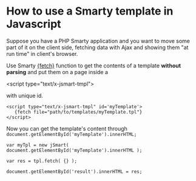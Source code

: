 # How to use a Smarty template in Javascript #

Suppose you have a PHP Smarty application and you want to move some part of it on the client side, fetching data with Ajax and showing them "at run time" in client's browser.

Use Smarty [{fetch}](http://www.smarty.net/docs/en/language.function.fetch.tpl) function to get the contents of a template **without parsing** and put them on a page inside a 

&lt;script type="text/x-jsmart-tmpl"&gt;

 with unique id.
```
<script type="text/x-jsmart-tmpl" id='myTemplate'>
   {fetch file="path/to/templates/myTemplate.tpl"}
</script>
```

Now you can get the template's content through ` document.getElementById('myTemplate').innerHTML; `

```
var myTpl = new jSmart( document.getElementById('myTemplate').innerHTML );

var res = tpl.fetch( {} );

document.getElementById('result').innerHTML = res;
```